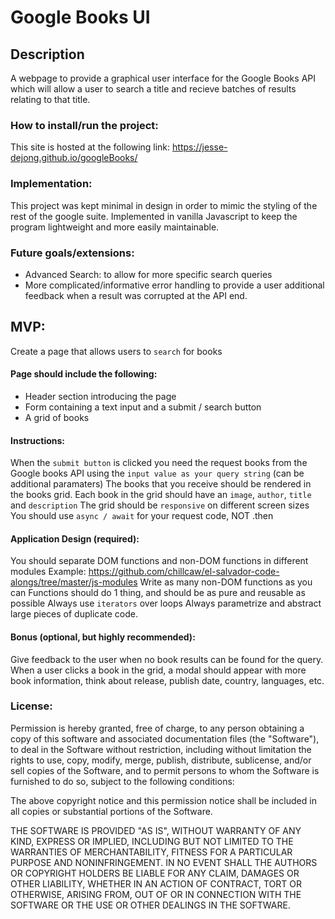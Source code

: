 # Google Books UI

## Description
A webpage to provide a graphical user interface for the Google Books API which will allow a user to search a title and recieve batches of results relating to that title.

### How to install/run the project:
This site is hosted at the following link: 
https://jesse-dejong.github.io/googleBooks/

### Implementation: 
This project was kept minimal in design in order to mimic the styling of the rest of the google suite. Implemented in vanilla Javascript to keep the program lightweight and more easily maintainable.

### Future goals/extensions:
- Advanced Search: to allow for more specific search queries
- More complicated/informative error handling to provide a user additional feedback when a result was corrupted at the API end.







## MVP:
Create a page that allows users to `search` for books
#### Page should include the following:
- Header section introducing the page
- Form containing a text input and a submit / search button
- A grid of books
#### Instructions:
When the `submit button` is clicked you need the request books from the Google books API using the `input value as your query string` (can be additional paramaters)
The books that you receive should be rendered in the books grid.
Each book in the grid should have an `image`, `author`, `title` and `description`
The grid should be `responsive` on different screen sizes
You should use `async / await` for your request code, NOT .then
#### Application Design (required):
You should separate DOM functions and non-DOM functions in different modules Example: https://github.com/chillcaw/el-salvador-code-alongs/tree/master/js-modules
Write as many non-DOM functions as you can
Functions should do 1 thing, and should be as pure and reusable as possible
Always use `iterators` over loops
Always parametrize and abstract large pieces of duplicate code.
#### Bonus (optional, but highly recommended):
Give feedback to the user when no book results can be found for the query.
When a user clicks a book in the grid, a modal should appear with more book information, think about release, publish date, country, languages, etc.

### License:
Permission is hereby granted, free of charge, to any person obtaining a copy of this software and associated documentation files (the "Software"), to deal in the Software without restriction, including without limitation the rights to use, copy, modify, merge, publish, distribute, sublicense, and/or sell copies of the Software, and to permit persons to whom the Software is furnished to do so, subject to the following conditions:

The above copyright notice and this permission notice shall be included in all copies or substantial portions of the Software.

THE SOFTWARE IS PROVIDED "AS IS", WITHOUT WARRANTY OF ANY KIND, EXPRESS OR IMPLIED, INCLUDING BUT NOT LIMITED TO THE WARRANTIES OF MERCHANTABILITY, FITNESS FOR A PARTICULAR PURPOSE AND NONINFRINGEMENT. IN NO EVENT SHALL THE AUTHORS OR COPYRIGHT HOLDERS BE LIABLE FOR ANY CLAIM, DAMAGES OR OTHER LIABILITY, WHETHER IN AN ACTION OF CONTRACT, TORT OR OTHERWISE, ARISING FROM, OUT OF OR IN CONNECTION WITH THE SOFTWARE OR THE USE OR OTHER DEALINGS IN THE SOFTWARE.